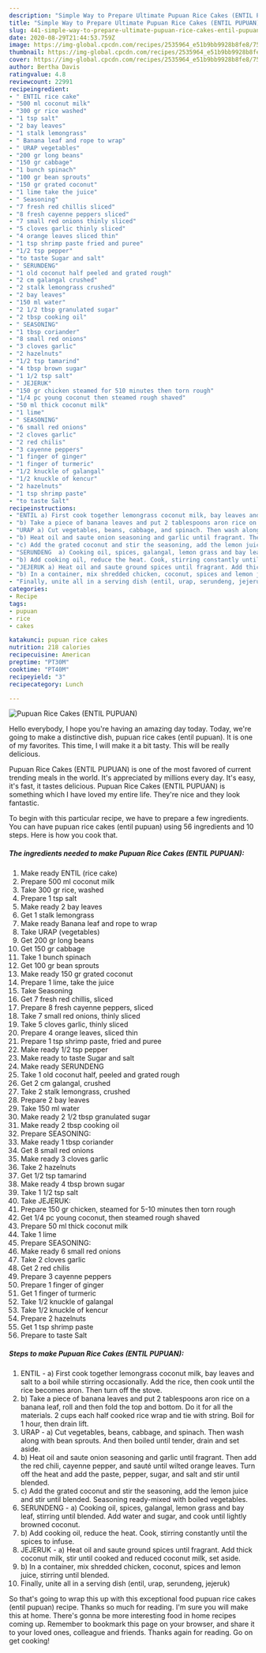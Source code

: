 ```yaml
---
description: "Simple Way to Prepare Ultimate Pupuan Rice Cakes (ENTIL PUPUAN)"
title: "Simple Way to Prepare Ultimate Pupuan Rice Cakes (ENTIL PUPUAN)"
slug: 441-simple-way-to-prepare-ultimate-pupuan-rice-cakes-entil-pupuan
date: 2020-08-29T21:44:53.759Z
image: https://img-global.cpcdn.com/recipes/2535964_e51b9bb9928b8fe8/751x532cq70/pupuan-rice-cakes-entil-pupuan-recipe-main-photo.jpg
thumbnail: https://img-global.cpcdn.com/recipes/2535964_e51b9bb9928b8fe8/751x532cq70/pupuan-rice-cakes-entil-pupuan-recipe-main-photo.jpg
cover: https://img-global.cpcdn.com/recipes/2535964_e51b9bb9928b8fe8/751x532cq70/pupuan-rice-cakes-entil-pupuan-recipe-main-photo.jpg
author: Bertha Davis
ratingvalue: 4.8
reviewcount: 22991
recipeingredient:
- " ENTIL rice cake"
- "500 ml coconut milk"
- "300 gr rice washed"
- "1 tsp salt"
- "2 bay leaves"
- "1 stalk lemongrass"
- " Banana leaf and rope to wrap"
- " URAP vegetables"
- "200 gr long beans"
- "150 gr cabbage"
- "1 bunch spinach"
- "100 gr bean sprouts"
- "150 gr grated coconut"
- "1 lime take the juice"
- " Seasoning"
- "7 fresh red chillis sliced"
- "8 fresh cayenne peppers sliced"
- "7 small red onions thinly sliced"
- "5 cloves garlic thinly sliced"
- "4 orange leaves sliced thin"
- "1 tsp shrimp paste fried and puree"
- "1/2 tsp pepper"
- "to taste Sugar and salt"
- " SERUNDENG"
- "1 old coconut half peeled and grated rough"
- "2 cm galangal crushed"
- "2 stalk lemongrass crushed"
- "2 bay leaves"
- "150 ml water"
- "2 1/2 tbsp granulated sugar"
- "2 tbsp cooking oil"
- " SEASONING"
- "1 tbsp coriander"
- "8 small red onions"
- "3 cloves garlic"
- "2 hazelnuts"
- "1/2 tsp tamarind"
- "4 tbsp brown sugar"
- "1 1/2 tsp salt"
- " JEJERUK"
- "150 gr chicken steamed for 510 minutes then torn rough"
- "1/4 pc young coconut then steamed rough shaved"
- "50 ml thick coconut milk"
- "1 lime"
- " SEASONING"
- "6 small red onions"
- "2 cloves garlic"
- "2 red chilis"
- "3 cayenne peppers"
- "1 finger of ginger"
- "1 finger of turmeric"
- "1/2 knuckle of galangal"
- "1/2 knuckle of kencur"
- "2 hazelnuts"
- "1 tsp shrimp paste"
- "to taste Salt"
recipeinstructions:
- "ENTIL a) First cook together lemongrass coconut milk, bay leaves and salt to a boil while stirring occasionally. Add the rice, then cook until the rice becomes aron. Then turn off the stove."
- "b) Take a piece of banana leaves and put 2 tablespoons aron rice on a banana leaf, roll and then fold the top and bottom. Do it for all the materials. 2 cups each half cooked rice wrap and tie with string. Boil for 1 hour, then drain lift."
- "URAP a) Cut vegetables, beans, cabbage, and spinach. Then wash along with bean sprouts. And then boiled until tender, drain and set aside."
- "b) Heat oil and saute onion seasoning and garlic until fragrant. Then add the red chili, cayenne pepper, and sauté until wilted orange leaves. Turn off the heat and add the paste, pepper, sugar, and salt and stir until blended."
- "c) Add the grated coconut and stir the seasoning, add the lemon juice and stir until blended. Seasoning ready-mixed with boiled vegetables."
- "SERUNDENG  a) Cooking oil, spices, galangal, lemon grass and bay leaf, stirring until blended. Add water and sugar, and cook until lightly browned coconut."
- "b) Add cooking oil, reduce the heat. Cook, stirring constantly until the spices to infuse."
- "JEJERUK a) Heat oil and saute ground spices until fragrant. Add thick coconut milk, stir until cooked and reduced coconut milk, set aside."
- "b) In a container, mix shredded chicken, coconut, spices and lemon juice, stirring until blended."
- "Finally, unite all in a serving dish (entil, urap, serundeng, jejeruk)"
categories:
- Recipe
tags:
- pupuan
- rice
- cakes

katakunci: pupuan rice cakes 
nutrition: 218 calories
recipecuisine: American
preptime: "PT30M"
cooktime: "PT40M"
recipeyield: "3"
recipecategory: Lunch

---
```



![Pupuan Rice Cakes (ENTIL PUPUAN)](https://img-global.cpcdn.com/recipes/2535964_e51b9bb9928b8fe8/751x532cq70/pupuan-rice-cakes-entil-pupuan-recipe-main-photo.jpg)

Hello everybody, I hope you're having an amazing day today. Today, we're going to make a distinctive dish, pupuan rice cakes (entil pupuan). It is one of my favorites. This time, I will make it a bit tasty. This will be really delicious.



Pupuan Rice Cakes (ENTIL PUPUAN) is one of the most favored of current trending meals in the world. It's appreciated by millions every day. It's easy, it's fast, it tastes delicious. Pupuan Rice Cakes (ENTIL PUPUAN) is something which I have loved my entire life. They're nice and they look fantastic.


To begin with this particular recipe, we have to prepare a few ingredients. You can have pupuan rice cakes (entil pupuan) using 56 ingredients and 10 steps. Here is how you cook that.

<!--inarticleads1-->

##### The ingredients needed to make Pupuan Rice Cakes (ENTIL PUPUAN):

1. Make ready  ENTIL (rice cake)
1. Prepare 500 ml coconut milk
1. Take 300 gr rice, washed
1. Prepare 1 tsp salt
1. Make ready 2 bay leaves
1. Get 1 stalk lemongrass
1. Make ready  Banana leaf and rope to wrap
1. Take  URAP (vegetables)
1. Get 200 gr long beans
1. Get 150 gr cabbage
1. Take 1 bunch spinach
1. Get 100 gr bean sprouts
1. Make ready 150 gr grated coconut
1. Prepare 1 lime, take the juice
1. Take  Seasoning
1. Get 7 fresh red chillis, sliced
1. Prepare 8 fresh cayenne peppers, sliced
1. Take 7 small red onions, thinly sliced
1. Take 5 cloves garlic, thinly sliced
1. Prepare 4 orange leaves, sliced thin
1. Prepare 1 tsp shrimp paste, fried and puree
1. Make ready 1/2 tsp pepper
1. Make ready to taste Sugar and salt
1. Make ready  SERUNDENG
1. Take 1 old coconut half, peeled and grated rough
1. Get 2 cm galangal, crushed
1. Take 2 stalk lemongrass, crushed
1. Prepare 2 bay leaves
1. Take 150 ml water
1. Make ready 2 1/2 tbsp granulated sugar
1. Make ready 2 tbsp cooking oil
1. Prepare  SEASONING:
1. Make ready 1 tbsp coriander
1. Get 8 small red onions
1. Make ready 3 cloves garlic
1. Take 2 hazelnuts
1. Get 1/2 tsp tamarind
1. Make ready 4 tbsp brown sugar
1. Take 1 1/2 tsp salt
1. Take  JEJERUK:
1. Prepare 150 gr chicken, steamed for 5-10 minutes then torn rough
1. Get 1/4 pc young coconut, then steamed rough shaved
1. Prepare 50 ml thick coconut milk
1. Take 1 lime
1. Prepare  SEASONING:
1. Make ready 6 small red onions
1. Take 2 cloves garlic
1. Get 2 red chilis
1. Prepare 3 cayenne peppers
1. Prepare 1 finger of ginger
1. Get 1 finger of turmeric
1. Take 1/2 knuckle of galangal
1. Take 1/2 knuckle of kencur
1. Prepare 2 hazelnuts
1. Get 1 tsp shrimp paste
1. Prepare to taste Salt




<!--inarticleads2-->

##### Steps to make Pupuan Rice Cakes (ENTIL PUPUAN):

1. ENTIL - a) First cook together lemongrass coconut milk, bay leaves and salt to a boil while stirring occasionally. Add the rice, then cook until the rice becomes aron. Then turn off the stove.
1. b) Take a piece of banana leaves and put 2 tablespoons aron rice on a banana leaf, roll and then fold the top and bottom. Do it for all the materials. 2 cups each half cooked rice wrap and tie with string. Boil for 1 hour, then drain lift.
1. URAP - a) Cut vegetables, beans, cabbage, and spinach. Then wash along with bean sprouts. And then boiled until tender, drain and set aside.
1. b) Heat oil and saute onion seasoning and garlic until fragrant. Then add the red chili, cayenne pepper, and sauté until wilted orange leaves. Turn off the heat and add the paste, pepper, sugar, and salt and stir until blended.
1. c) Add the grated coconut and stir the seasoning, add the lemon juice and stir until blended. Seasoning ready-mixed with boiled vegetables.
1. SERUNDENG  - a) Cooking oil, spices, galangal, lemon grass and bay leaf, stirring until blended. Add water and sugar, and cook until lightly browned coconut.
1. b) Add cooking oil, reduce the heat. Cook, stirring constantly until the spices to infuse.
1. JEJERUK - a) Heat oil and saute ground spices until fragrant. Add thick coconut milk, stir until cooked and reduced coconut milk, set aside.
1. b) In a container, mix shredded chicken, coconut, spices and lemon juice, stirring until blended.
1. Finally, unite all in a serving dish (entil, urap, serundeng, jejeruk)




So that's going to wrap this up with this exceptional food pupuan rice cakes (entil pupuan) recipe. Thanks so much for reading. I'm sure you will make this at home. There's gonna be more interesting food in home recipes coming up. Remember to bookmark this page on your browser, and share it to your loved ones, colleague and friends. Thanks again for reading. Go on get cooking!
